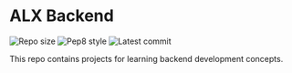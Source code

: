 # ALX Backend

![Repo size](https://img.shields.io/github/repo-size/JI-Maina/alx-backend)
![Pep8 style](https://img.shields.io/badge/PEP8-style%20guide-purple?style=round-square)
![Latest commit](https://img.shields.io/github/last-commit/JI-Maina/alx-backend?style=round-square)

This repo contains projects for learning backend development concepts.
